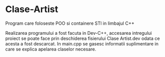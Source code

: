 # Clase-Artist
Program care foloseste POO si containere STl in limbajul C++

Realizarea programului a fost facuta in Dev-C++, accesarea intregului proiect se poate face prin deschiderea fisierului Clase Artist.dev
odata ce acesta a fost descarcat.
In main.cpp se gasesc informatii suplimentare in care se explica apelarea claselor necesare.
